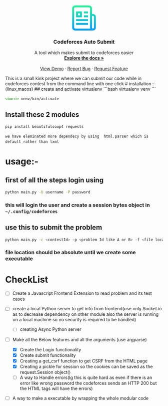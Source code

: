 <!-- PROJECT LOGO -->
<br />
<div align="center">
  <a href="https://github.com/rohanailoni/Codeforces-Auto-Submit/">
    <img src="https://github.com/rohanailoni/GIT-SDK-TOOLING/blob/main/images/logo.png" alt="Logo" width="80" height="80">
  </a>

<h3 align="center">Codeforces Auto Submit</h3>

  <p align="center">
    A tool which makes submit to codeforces easier
    <br />
    <a href="https://github.com/github_username/repo_name"><strong>Explore the docs »</strong></a>
    <br />
    <br />
    <a href="https://github.com/rohanailoni/Codeforces-Auto-Submit">View Demo</a>
    ·
    <a href="https://github.com/rohanailoni/Codeforces-Auto-Submit/issues">Report Bug</a>
    ·
    <a href="https://github.com/rohanailoni/Codeforces-Auto-Submit/issues">Request Feature</a>
  </p>
</div>
This is a small kink project where we can submit our code while in codeforces contest from the command line with one click
# installation :-(linux,macos)
## create and activate virtualenv
```bash
virtualenv venv
```

```bash
source venv/bin/activate
```

## Install these 2 modules
```
pip install beautifulsoup4 requests
```

`we have eleminated more dependecy by using  html.parser which is default rather than lxml`

# usage:-

## first of all the steps login using
```bash 
python main.py -U username -P password 
```
### this will login the user and create a session bytes object in `~/.config/codeforces`
## use this to submit the problem
```bash
python main.py -c <contestId> -p <problem Id like A or B> -f <file location> -s
```

### file location should be absolute until we create some executable


# CheckList
- [ ] Create a Javascript Frontend Extension to read problem and its test cases
- [ ] create a local Python server to get info from frontend(use only Socket.io as to decrease dependency on other module also the server is running on a local machine so no security is required to be handled)
	- [ ] creating Async Python server

- [ ] Make all the Below features and all the arguments (use argparse)
	- [x] Create the Login functionality
	- [x] Create submit functionality
	- [x] Creating a get_csrf function to get CSRF from the HTML page
	- [x] Creating a pickle for session so the cookies can be saved as the request.Session object()
	- [ ] A way to Handle errors(Ig this is quite hard as even if there is an error like wrong password the codeforces sends an HTTP 200 but the HTML tags will have the errors)
- [ ] A way to make a executable by wrapping the whole modular code

